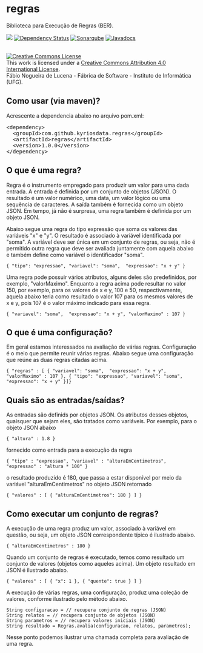 # regras
Biblioteca para Execução de Regras (BER). 

[<img src="https://api.travis-ci.org/kyriosdata/saep.svg?branch=master">](https://travis-ci.org/kyriosdata/saep)
[![Dependency Status](https://www.versioneye.com/user/projects/5818f81589f0a91d55eb921c/badge.svg?style=flat-square)](https://www.versioneye.com/user/projects/5818f81589f0a91d55eb921c)
[![Sonarqube](https://sonarqube.com/api/badges/gate?key=com.github.kyriosdata.regras:regras)](https://sonarqube.com/dashboard/index?id=com.github.kyriosdata.regras%3Aregras)
[![Javadocs](http://javadoc.io/badge/com.github.kyriosdata.regras/regras.svg)](http://javadoc.io/doc/com.github.kyriosdata.regras/regras)

<br />
<a rel="license" href="http://creativecommons.org/licenses/by/4.0/">
<img alt="Creative Commons License" style="border-width:0"
 src="https://i.creativecommons.org/l/by/4.0/88x31.png" /></a>
 <br />This work is licensed under a <a rel="license" 
 href="http://creativecommons.org/licenses/by/4.0/">Creative Commons 
 Attribution 4.0 International License</a>. 
 <br />Fábio Nogueira de Lucena - Fábrica de Software - 
 Instituto de Informática (UFG).

## Como usar (via maven)?

Acrescente a dependencia abaixo no arquivo pom.xml:

<pre>
&lt;dependency&gt;
  &lt;groupId&gt;com.github.kyriosdata.regras&lt;/groupId&gt;
  &lt;artifactId&gt;regras&lt;/artifactId&gt;
  &lt;version&gt;1.0.0&lt;/version&gt;
&lt;/dependency&gt;
</pre>

## O que é uma regra?
Regra é o instrumento empregado para produzir um valor para uma
dada entrada. A entrada é definida por um conjunto de objetos (JSON). O 
resultado é um valor numérico, uma data, um valor lógico ou uma 
sequência de caracteres. A saída também é fornecida como um objeto
JSON. Em tempo, já não é surpresa, uma regra também é definida por um objeto 
JSON.

Abaixo segue uma regra do tipo expressão que soma os valores das 
variáveis "x" e "y". O resultado é associado à variável identificada 
por "soma". A variável deve ser única em um conjunto de regras, 
ou seja, não é permitido outra regra que deve ser avaliada juntamente 
com aquela abaixo e também define como variável o identificador 
"soma".

`{ "tipo": "expressao", "variavel": "soma", 
   "expressao": "x + y" }`
   
Uma regra pode possuir vários atributos, alguns deles são predefinidos, 
por exemplo, "valorMaximo". Enquanto a regra acima pode resultar no 
valor 150, por exemplo, para os valores de x e y, 100 e 50, respectivamente,
aquela abaixo teria como resultado o valor 107 para os mesmos valores de
x e y, pois 107 é o valor máximo indicado para essa regra.

`{ "variavel": "soma", 
   "expressao": "x + y",
    "valorMaximo" : 107 }`
    
## O que é uma configuração?
Em geral estamos interessados na avaliação de várias regras. Configuração
é o meio que permite reunir várias regras. Abaixo segue uma configuração 
que reúne as duas regras citadas acima.

`{ "regras" : [
   { "variavel": "soma", 
   "expressao": "x + y",
    "valorMaximo" : 107 },
    { "tipo": "expressao", "variavel": "soma", 
       "expressao": "x + y" }]}`

## Quais são as entradas/saídas?
As entradas são definids por objetos JSON. Os atributos desses
objetos, quaisquer que sejam eles, são tratados como variáveis. 
Por exemplo, para o objeto JSON abaixo

`{ "altura" : 1.8 }`

fornecido como entrada para a execução da regra 

`{ "tipo" : "expressao", "variavel" : "alturaEmCentimetros", "expressao" : "altura * 100" }`

o resultado produzido é 180, que passa a estar disponível por meio da 
variável "alturaEmCentimetros" no objeto JSON retornado

`{ "valores" : [ { "alturaEmCentimetros": 180 } ] }`
    
## Como executar um conjunto de regras?

A execução de uma regra produz um valor, associado à variável em 
questão, ou seja, um objeto JSON correspondente típico é 
ilustrado abaixo.

`{ "alturaEmCentimetros" : 180 }`

Quando um conjunto de regras é executado, temos como resultado
um conjunto de valores (objetos como aqueles acima). Um objeto 
resultado em JSON é ilustrado abaixo.

`{ "valores" : [ { "x": 1 }, { "quente": true } ] }`
 
A execução de várias regras, uma configuração, produz uma
coleção de valores, conforme ilustrado pelo método abaixo. 

```
String configuracao = // recupera conjunto de regras (JSON)
String relatos = // recupera conjunto de objetos (JSON)
String parametros = // recupera valores iniciais (JSON)
String resultado = Regras.avalia(configuracao, relatos, parametros);
```

Nesse ponto podemos ilustrar uma chamada completa para avaliação de
uma regra. 

